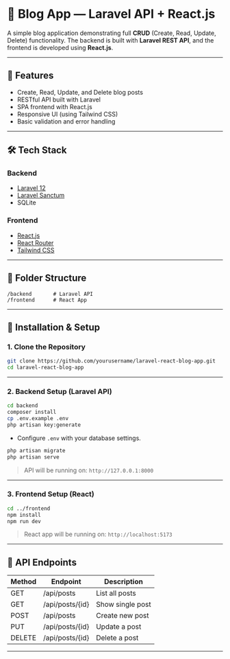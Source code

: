 # 📝 Blog App — Laravel API + React.js

A simple blog application demonstrating full **CRUD** (Create, Read, Update, Delete) functionality. The backend is built with **Laravel REST API**, and the frontend is developed using **React.js**.

---

## 🚀 Features

- Create, Read, Update, and Delete blog posts
- RESTful API built with Laravel
- SPA frontend with React.js
- Responsive UI (using Tailwind CSS)
- Basic validation and error handling

---

## 🛠️ Tech Stack

### Backend
- [Laravel 12](https://laravel.com/)
- [Laravel Sanctum](https://laravel.com/docs/sanctum)
- SQLite

### Frontend
- [React.js](https://reactjs.org/)
- [React Router](https://reactrouter.com/)
- [Tailwind CSS](https://tailwindcss.com/)

---

## 📁 Folder Structure

```
/backend       # Laravel API
/frontend      # React App
```

---

## 🧰 Installation & Setup

### 1. Clone the Repository

```bash
git clone https://github.com/yourusername/laravel-react-blog-app.git
cd laravel-react-blog-app
```

---

### 2. Backend Setup (Laravel API)

```bash
cd backend
composer install
cp .env.example .env
php artisan key:generate
```

- Configure `.env` with your database settings.

```bash
php artisan migrate
php artisan serve
```

> API will be running on: `http://127.0.0.1:8000`

---

### 3. Frontend Setup (React)

```bash
cd ../frontend
npm install
npm run dev
```

> React app will be running on: `http://localhost:5173`

---

## 📡 API Endpoints

| Method | Endpoint        | Description        |
|--------|------------------|--------------------|
| GET    | /api/posts       | List all posts     |
| GET    | /api/posts/{id}  | Show single post   |
| POST   | /api/posts       | Create new post    |
| PUT    | /api/posts/{id}  | Update a post      |
| DELETE | /api/posts/{id}  | Delete a post      |

---


